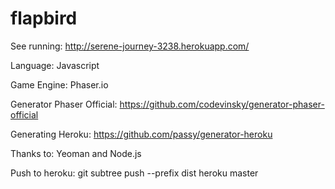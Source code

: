flapbird
========

See running:
http://serene-journey-3238.herokuapp.com/

Language: Javascript

Game Engine: Phaser.io

Generator Phaser Official:
https://github.com/codevinsky/generator-phaser-official

Generating Heroku:
https://github.com/passy/generator-heroku

Thanks to:
Yeoman and Node.js

Push to heroku:
git subtree push --prefix dist heroku master